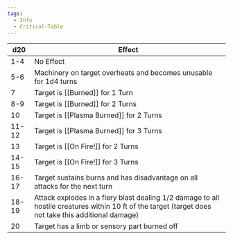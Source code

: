 ```yaml
---
tags:
  - Info
  - Critical-Table
---
```


| d20   | Effect                                                                                                                                                |
| ----- | ----------------------------------------------------------------------------------------------------------------------------------------------------- |
| 1-4   | No Effect                                                                                                                                             |
| 5-6   | Machinery on target overheats and becomes unusable for 1d4 turns                                                                                      |
| 7     | Target is [[Burned]] for 1 Turn                                                                                                                       |
| 8-9   | Target is [[Burned]] for 2 Turns                                                                                                                      |
| 10    | Target is [[Plasma Burned]] for 2 Turns                                                                                                               |
| 11-12 | Target is [[Plasma Burned]] for 3 Turns                                                                                                               |
| 13    | Target is [[On Fire!]] for 2 Turns                                                                                                                    |
| 14-15 | Target is [[On Fire!]] for 3 Turns                                                                                                                    |
| 16-17 | Target sustains burns and has disadvantage on all attacks for the next turn                                                                           |
| 18-19 | Attack explodes in a fiery blast dealing 1/2 damage to all hostile creatures within 10 ft of the target (target does not take this additional damage) |
| 20    | Target has a limb or sensory part burned off                                                                                                          |

